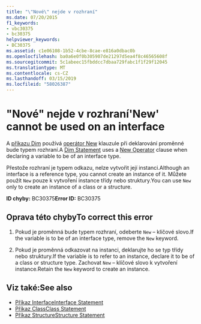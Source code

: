 ```yaml
---
title: "\"Nové\" nejde v rozhraní"
ms.date: 07/20/2015
f1_keywords:
- vbc30375
- bc30375
helpviewer_keywords:
- BC30375
ms.assetid: c1e06108-1b52-4cbe-8cae-e816a0dbac0b
ms.openlocfilehash: ba0a6e0f0b305907de21297d5ea4f8c46565608f
ms.sourcegitcommit: 5c1abeec15fbddcc7dbaa729fabc1f1f29f12045
ms.translationtype: MT
ms.contentlocale: cs-CZ
ms.lasthandoff: 03/15/2019
ms.locfileid: "58026387"
---
```

# <a name="new-cannot-be-used-on-an-interface"></a><span data-ttu-id="dfee1-102">"Nové" nejde v rozhraní</span><span class="sxs-lookup"><span data-stu-id="dfee1-102">'New' cannot be used on an interface</span></span>
<span data-ttu-id="dfee1-103">A [příkazu Dim](../../visual-basic/language-reference/statements/dim-statement.md) používá [operátor New](../../visual-basic/language-reference/operators/new-operator.md) klauzule při deklarování proměnné bude typem rozhraní.</span><span class="sxs-lookup"><span data-stu-id="dfee1-103">A [Dim Statement](../../visual-basic/language-reference/statements/dim-statement.md) uses a [New Operator](../../visual-basic/language-reference/operators/new-operator.md) clause when declaring a variable to be of an interface type.</span></span>  
  
 <span data-ttu-id="dfee1-104">Přestože rozhraní je typem odkazu, nelze vytvořit její instanci.</span><span class="sxs-lookup"><span data-stu-id="dfee1-104">Although an interface is a reference type, you cannot create an instance of it.</span></span> <span data-ttu-id="dfee1-105">Můžete použít `New` pouze k vytvoření instance třídy nebo struktury.</span><span class="sxs-lookup"><span data-stu-id="dfee1-105">You can use `New` only to create an instance of a class or a structure.</span></span>  
  
 <span data-ttu-id="dfee1-106">**ID chyby:** BC30375</span><span class="sxs-lookup"><span data-stu-id="dfee1-106">**Error ID:** BC30375</span></span>  
  
## <a name="to-correct-this-error"></a><span data-ttu-id="dfee1-107">Oprava této chyby</span><span class="sxs-lookup"><span data-stu-id="dfee1-107">To correct this error</span></span>  
  
1.  <span data-ttu-id="dfee1-108">Pokud je proměnná bude typem rozhraní, odeberte `New` – klíčové slovo.</span><span class="sxs-lookup"><span data-stu-id="dfee1-108">If the variable is to be of an interface type, remove the `New` keyword.</span></span>  
  
2.  <span data-ttu-id="dfee1-109">Pokud je proměnná odkazovat na instanci, deklarujte ho se typ třídy nebo struktury.</span><span class="sxs-lookup"><span data-stu-id="dfee1-109">If the variable is to refer to an instance, declare it to be of a class or structure type.</span></span> <span data-ttu-id="dfee1-110">Zachovat `New` – klíčové slovo k vytvoření instance.</span><span class="sxs-lookup"><span data-stu-id="dfee1-110">Retain the `New` keyword to create an instance.</span></span>  
  
## <a name="see-also"></a><span data-ttu-id="dfee1-111">Viz také:</span><span class="sxs-lookup"><span data-stu-id="dfee1-111">See also</span></span>

- [<span data-ttu-id="dfee1-112">Příkaz Interface</span><span class="sxs-lookup"><span data-stu-id="dfee1-112">Interface Statement</span></span>](../../visual-basic/language-reference/statements/interface-statement.md)
- [<span data-ttu-id="dfee1-113">Příkaz Class</span><span class="sxs-lookup"><span data-stu-id="dfee1-113">Class Statement</span></span>](../../visual-basic/language-reference/statements/class-statement.md)
- [<span data-ttu-id="dfee1-114">Příkaz Structure</span><span class="sxs-lookup"><span data-stu-id="dfee1-114">Structure Statement</span></span>](../../visual-basic/language-reference/statements/structure-statement.md)
